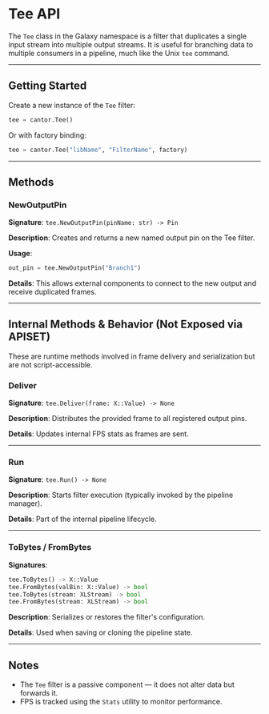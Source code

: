 # Tee API

The `Tee` class in the Galaxy namespace is a filter that duplicates a single input stream into multiple output streams. It is useful for branching data to multiple consumers in a pipeline, much like the Unix `tee` command.

---

## Getting Started

Create a new instance of the `Tee` filter:

```python
tee = cantor.Tee()
```

Or with factory binding:

```python
tee = cantor.Tee("libName", "FilterName", factory)
```

---

## Methods

### NewOutputPin
**Signature**: `tee.NewOutputPin(pinName: str) -> Pin`

**Description**: Creates and returns a new named output pin on the Tee filter.

**Usage**:
```python
out_pin = tee.NewOutputPin("Branch1")
```

**Details**: This allows external components to connect to the new output and receive duplicated frames.

---

## Internal Methods & Behavior (Not Exposed via APISET)

These are runtime methods involved in frame delivery and serialization but are not script-accessible.

### Deliver
**Signature**: `tee.Deliver(frame: X::Value) -> None`

**Description**: Distributes the provided frame to all registered output pins.

**Details**: Updates internal FPS stats as frames are sent.

---

### Run
**Signature**: `tee.Run() -> None`

**Description**: Starts filter execution (typically invoked by the pipeline manager).

**Details**: Part of the internal pipeline lifecycle.

---

### ToBytes / FromBytes
**Signatures**:
```python
tee.ToBytes() -> X::Value
tee.FromBytes(valBin: X::Value) -> bool
tee.ToBytes(stream: XLStream) -> bool
tee.FromBytes(stream: XLStream) -> bool
```

**Description**: Serializes or restores the filter's configuration.

**Details**: Used when saving or cloning the pipeline state.

---

## Notes

- The `Tee` filter is a passive component — it does not alter data but forwards it.
- FPS is tracked using the `Stats` utility to monitor performance.
